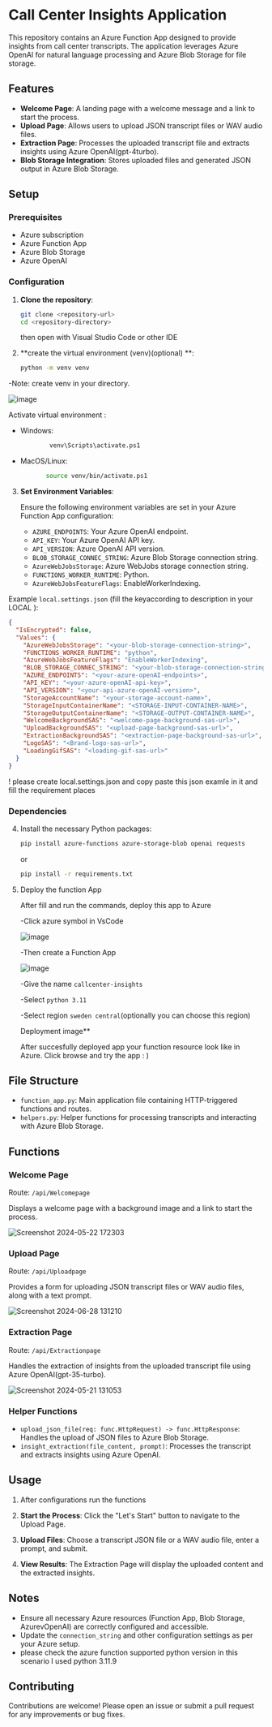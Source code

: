 # Call Center Insights Application

This repository contains an Azure Function App designed to provide insights from call center transcripts. The application leverages Azure OpenAI for natural language processing and Azure Blob Storage for file storage. 

## Features

- **Welcome Page**: A landing page with a welcome message and a link to start the process.
- **Upload Page**: Allows users to upload JSON transcript files or WAV audio files.
- **Extraction Page**: Processes the uploaded transcript file and extracts insights using Azure OpenAI(gpt-4turbo).
- **Blob Storage Integration**: Stores uploaded files and generated JSON output in Azure Blob Storage.

## Setup

### Prerequisites

- Azure subscription
- Azure Function App
- Azure Blob Storage
- Azure OpenAI

### Configuration

1. **Clone the repository**:
    ```bash
    git clone <repository-url>
    cd <repository-directory>
    ```

    then open with Visual Studio Code or other IDE

2. **create the virtual environment (venv)(optional) **:

    ```bash
    python -m venv venv
    ```

-Note: create venv in your directory.

   ![image](https://github.com/gatttaca01/Call_Center_Insight/assets/78308539/31bc3cc8-6031-42d5-ac8a-8de4f433ee41)


 Activate virtual environment :
    
- Windows:
  
  ```bash
          venv\Scripts\activate.ps1
   ```
  
- MacOS/Linux:
  
   ```bash
          source venv/bin/activate.ps1
    ```

3. **Set Environment Variables**:

    Ensure the following environment variables are set in your Azure Function App configuration:
    - `AZURE_ENDPOINTS`: Your Azure OpenAI endpoint.
    - `API_KEY`: Your Azure OpenAI API key.
    - `API_VERSION`: Azure OpenAI API version.
    - `BLOB_STORAGE_CONNEC_STRING`: Azure Blob Storage connection string.
    - `AzureWebJobsStorage`: Azure WebJobs storage connection string.
    - `FUNCTIONS_WORKER_RUNTIME`: Python.
    - `AzureWebJobsFeatureFlags`: EnableWorkerIndexing.

Example `local.settings.json` (fill the keyaccording to description in your LOCAL ):

```json
{
  "IsEncrypted": false,
  "Values": {
    "AzureWebJobsStorage": "<your-blob-storage-connection-string>",
    "FUNCTIONS_WORKER_RUNTIME": "python",
    "AzureWebJobsFeatureFlags": "EnableWorkerIndexing",
    "BLOB_STORAGE_CONNEC_STRING": "<your-blob-storage-connection-string>",
    "AZURE_ENDPOINTS": "<your-azure-openAI-endpoints>",
    "API_KEY": "<your-azure-openAI-api-key>",
    "API_VERSION": "<your-api-azure-openAI-version>",
    "StorageAccountName": "<your-storage-account-name>",
    "StorageInputContainerName": "<STORAGE-INPUT-CONTAINER-NAME>",
    "StorageOutputContainerName": "<STORAGE-OUTPUT-CONTAINER-NAME>",
    "WelcomeBackgroundSAS": "<welcome-page-background-sas-url>",
    "UploadBackgroundSAS": "<upload-page-background-sas-url>",
    "ExtractionBackgroundSAS": "<extraction-page-background-sas-url>",
    "LogoSAS": "<Brand-logo-sas-url>",
    "LoadingGifSAS": "<loading-gif-sas-url>"
  }
}
```
! please create local.settings.json and copy paste this json examle in it and fill the requirement places

### Dependencies

4. Install the necessary Python packages:

    ```bash
    pip install azure-functions azure-storage-blob openai requests
    ```

    or

    ```bash
    pip install -r requirements.txt
    ```
    
5. Deploy the function App
   
   After fill and run the commands, deploy this app to Azure
   
   -Click azure symbol in VsCode
   
   ![image](https://github.com/gatttaca01/Call_Center_Insight/assets/78308539/2b41f06f-05a4-466a-829e-7948d4500dfe)

   -Then create a Function App
   
   ![image](https://github.com/gatttaca01/Call_Center_Insight/assets/78308539/ef89d156-136b-41f0-892d-6e5c9608b8ea)

   -Give the name `callcenter-insights`

   -Select `python 3.11`

   -Select region  `sweden central`(optionally you can choose this region)

    Deployment image**

   After succesfully deployed app your function resource look like in Azure. Click browse and try the app : )
   
   

## File Structure

- `function_app.py`: Main application file containing HTTP-triggered functions and routes.
- `helpers.py`: Helper functions for processing transcripts and interacting with Azure Blob Storage.

## Functions

### Welcome Page

Route: `/api/Welcomepage`

Displays a welcome page with a background image and a link to start the process.

![Screenshot 2024-05-22 172303](https://github.com/gatttaca01/Call_Center_Insight/assets/78308539/e8746d15-3b8f-4452-9e7d-afd43cce9768)


### Upload Page

Route: `/api/Uploadpage`

Provides a form for uploading JSON transcript files or WAV audio files, along with a text prompt.

![Screenshot 2024-06-28 131210](https://github.com/gatttaca01/Call_Center_Insight/assets/78308539/f8fc6005-636e-4609-9463-ecfd86cacdca)


### Extraction Page

Route: `/api/Extractionpage`

Handles the extraction of insights from the uploaded transcript file using Azure OpenAI(gpt-35-turbo).

![Screenshot 2024-05-21 131053](https://github.com/gatttaca01/Call_Center_Insight/assets/78308539/efa7d902-a269-4ca0-80e6-0ff5487ecaaf)


### Helper Functions

- `upload_json_file(req: func.HttpRequest) -> func.HttpResponse`: Handles the upload of JSON files to Azure Blob Storage.
- `insight_extraction(file_content, prompt)`: Processes the transcript and extracts insights using Azure OpenAI.



## Usage

1. After configurations run the functions

2. **Start the Process**: Click the "Let's Start" button to navigate to the Upload Page.
3. **Upload Files**: Choose a transcript JSON file or a WAV audio file, enter a prompt, and submit.
4. **View Results**: The Extraction Page will display the uploaded content and the extracted insights.

## Notes

- Ensure all necessary Azure resources (Function App, Blob Storage, AzurevOpenAI) are correctly configured and accessible.
- Update the `connection_string` and other configuration settings as per your Azure setup.
- please check the azure function supported python version in this scenario I used python 3.11.9

## Contributing

Contributions are welcome! Please open an issue or submit a pull request for any improvements or bug fixes.

